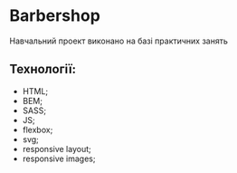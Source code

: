 # Barbershop

Навчальний проект виконано на базі практичних занять

## Технології:
 - HTML;
 - BEM;
 - SASS;
 - JS;
 - flexbox;
 - svg;
 - responsive layout;
 - responsive images;


 
